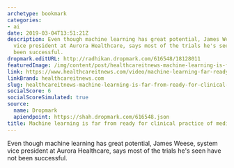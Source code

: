 ```yaml
---
archetype: bookmark
categories:
- ai
date: 2019-03-04T13:51:21Z
description: Even though machine learning has great potential, James Weese, system
  vice president at Aurora Healthcare, says most of the trials he's seen have not
  been successful.
dropmark.editURL: http://radhikan.dropmark.com/616548/18128011
featuredImage: /img/content/post/healthcareitnews-machine-learning-is-far-from-ready-for-clinical-practice-of-medicine.jpg
link: https://www.healthcareitnews.com/video/machine-learning-far-ready-clinical-practice-medicine
linkBrand: healthcareitnews.com
slug: healthcareitnews-machine-learning-is-far-from-ready-for-clinical-practice-of-medicine
socialScore: 6
socialScoreSimulated: true
source:
  name: Dropmark
  apiendpoint: https://shah.dropmark.com/616548.json
title: Machine learning is far from ready for clinical practice of medicine
---
```

Even though machine learning has great potential, James Weese, system vice president at Aurora Healthcare, says most of the trials he's seen have not been successful.